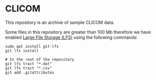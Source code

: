 # CLICOM

This repository is an archive of sample CLICOM data.

Some files in this repository are greater than 100 Mb therefore
we have enabled [Large File Storage (LFS)](https://git-lfs.github.com/)
using the following commands:

```
sudo apt install git-lfs
git lfs install

# In the root of the repository
git lfs tract "*.dat"
git lfs tract "*.csv"
git add .gitattributes

```

